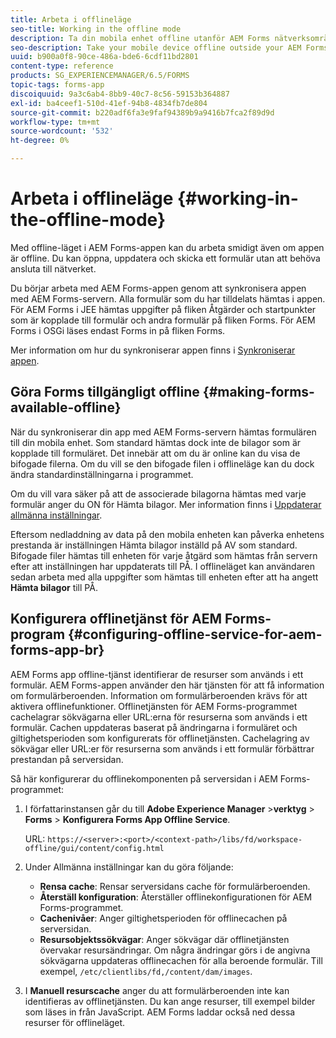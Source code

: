 ```yaml
---
title: Arbeta i offlineläge
seo-title: Working in the offline mode
description: Ta din mobila enhet offline utanför AEM Forms nätverksområde eller i offlineläge och arbeta med AEM Forms-appen
seo-description: Take your mobile device offline outside your AEM Forms network range or in a completely offline mode and work on the AEM Forms app
uuid: b900a0f8-90ce-486a-bde6-6cdf11bd2801
content-type: reference
products: SG_EXPERIENCEMANAGER/6.5/FORMS
topic-tags: forms-app
discoiquuid: 9a3c6ab4-8bb9-40c7-8c56-59153b364887
exl-id: ba4ceef1-510d-41ef-94b8-4834fb7de804
source-git-commit: b220adf6fa3e9faf94389b9a9416b7fca2f89d9d
workflow-type: tm+mt
source-wordcount: '532'
ht-degree: 0%

---
```


# Arbeta i offlineläge {#working-in-the-offline-mode}

Med offline-läget i AEM Forms-appen kan du arbeta smidigt även om appen är offline. Du kan öppna, uppdatera och skicka ett formulär utan att behöva ansluta till nätverket.

Du börjar arbeta med AEM Forms-appen genom att synkronisera appen med AEM Forms-servern. Alla formulär som du har tilldelats hämtas i appen. För AEM Forms i JEE hämtas uppgifter på fliken Åtgärder och startpunkter som är kopplade till formulär och andra formulär på fliken Forms. För AEM Forms i OSGi läses endast Forms in på fliken Forms.

Mer information om hur du synkroniserar appen finns i [Synkroniserar appen](/help/forms/using/sync-app.md).

## Göra Forms tillgängligt offline {#making-forms-available-offline}

När du synkroniserar din app med AEM Forms-servern hämtas formulären till din mobila enhet. Som standard hämtas dock inte de bilagor som är kopplade till formuläret. Det innebär att om du är online kan du visa de bifogade filerna. Om du vill se den bifogade filen i offlineläge kan du dock ändra standardinställningarna i programmet.

Om du vill vara säker på att de associerade bilagorna hämtas med varje formulär anger du ON för Hämta bilagor. Mer information finns i [Uppdaterar allmänna inställningar](/help/forms/using/update-general-settings.md).

Eftersom nedladdning av data på den mobila enheten kan påverka enhetens prestanda är inställningen Hämta bilagor inställd på AV som standard. Bifogade filer hämtas till enheten för varje åtgärd som hämtas från servern efter att inställningen har uppdaterats till PÅ. I offlineläget kan användaren sedan arbeta med alla uppgifter som hämtas till enheten efter att ha angett **Hämta bilagor** till PÅ.

## Konfigurera offlinetjänst för AEM Forms-program {#configuring-offline-service-for-aem-forms-app-br}

AEM Forms app offline-tjänst identifierar de resurser som används i ett formulär. AEM Forms-appen använder den här tjänsten för att få information om formulärberoenden. Information om formulärberoenden krävs för att aktivera offlinefunktioner. Offlinetjänsten för AEM Forms-programmet cachelagrar sökvägarna eller URL:erna för resurserna som används i ett formulär. Cachen uppdateras baserat på ändringarna i formuläret och giltighetsperioden som konfigurerats för offlinetjänsten. Cachelagring av sökvägar eller URL:er för resurserna som används i ett formulär förbättrar prestandan på serversidan.

Så här konfigurerar du offlinekomponenten på serversidan i AEM Forms-programmet:

1. I författarinstansen går du till **Adobe Experience Manager** >**verktyg** > **Forms** > **Konfigurera Forms App Offline Service**.

   URL: `https://<server>:<port>/<context-path>/libs/fd/workspace-offline/gui/content/config.html`

1. Under Allmänna inställningar kan du göra följande:

   * **Rensa cache**: Rensar serversidans cache för formulärberoenden.
   * **Återställ konfiguration**: Återställer offlinekonfigurationen för AEM Forms-programmet.
   * **Cachenivåer**: Anger giltighetsperioden för offlinecachen på serversidan.
   * **Resursobjektssökvägar**: Anger sökvägar där offlinetjänsten övervakar resursändringar. Om några ändringar görs i de angivna sökvägarna uppdateras offlinecachen för alla beroende formulär. Till exempel, `/etc/clientlibs/fd,/content/dam/images`.

1. I **Manuell resurscache** anger du att formulärberoenden inte kan identifieras av offlinetjänsten. Du kan ange resurser, till exempel bilder som läses in från JavaScript. AEM Forms laddar också ned dessa resurser för offlineläget.
